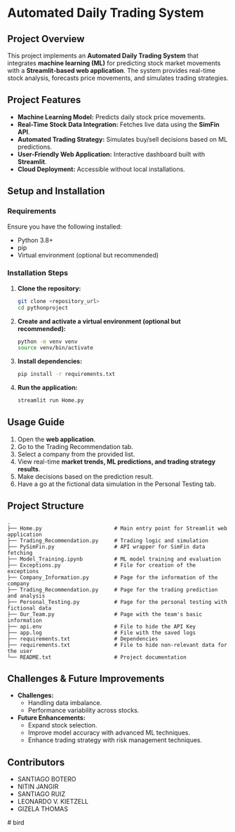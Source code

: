# **Automated Daily Trading System**

## **Project Overview**

This project implements an **Automated Daily Trading System** that integrates **machine learning (ML)** for predicting stock market movements with a **Streamlit-based web application**. The system provides real-time stock analysis, forecasts price movements, and simulates trading strategies.

## **Project Features**

- **Machine Learning Model:** Predicts daily stock price movements.
- **Real-Time Stock Data Integration:** Fetches live data using the **SimFin API**.
- **Automated Trading Strategy:** Simulates buy/sell decisions based on ML predictions.
- **User-Friendly Web Application:** Interactive dashboard built with **Streamlit**.
- **Cloud Deployment:** Accessible without local installations.

## **Setup and Installation**

### **Requirements**

Ensure you have the following installed:

- Python 3.8+
- pip
- Virtual environment (optional but recommended)

### **Installation Steps**

1. **Clone the repository:**
   ```bash
   git clone <repository_url>
   cd pythonproject
   ```
2. **Create and activate a virtual environment (optional but recommended):**
   ```bash
   python -m venv venv
   source venv/bin/activate
   ```
3. **Install dependencies:**
   ```bash
   pip install -r requirements.txt
   ```
4. **Run the application:**
   ```bash
   streamlit run Home.py
   ```

## **Usage Guide**

1. Open the **web application**.
2. Go to the Trading Recommendation tab.
3. Select a company from the provided list.
4. View real-time **market trends, ML predictions, and trading strategy results**.
5. Make decisions based on the prediction result.
6. Have a go at the fictional data simulation in the Personal Testing tab.

## **Project Structure**

```
.
├── Home.py                       # Main entry point for Streamlit web application
├── Trading_Recommendation.py     # Trading logic and simulation
├── PySimFin.py                   # API wrapper for SimFin data fetching
├── Model_Training.ipynb          # ML model training and evaluation
├── Exceptions.py                 # File for creation of the exceptions
├── Company_Information.py        # Page for the information of the company
├── Trading_Recommendation.py     # Page for the trading prediction and analysis
├── Personal_Testing.py           # Page for the personal testing with fictional data
├── Our_Team.py                   # Page with the team's basic information
├── api.env                       # File to hide the API Key
├── app.log                       # File with the saved logs
├── requirements.txt              # Dependencies
├── requirements.txt              # File to hide non-relevant data for the user
└── README.txt                    # Project documentation
```

## **Challenges & Future Improvements**

- **Challenges:**
  - Handling data imbalance.
  - Performance variability across stocks.
- **Future Enhancements:**
  - Expand stock selection.
  - Improve model accuracy with advanced ML techniques.
  - Enhance trading strategy with risk management techniques.

## **Contributors**

- SANTIAGO BOTERO
- NITIN JANGIR
- SANTIAGO RUIZ
- LEONARDO V. KIETZELL
- GIZELA THOMAS




#   b i r d  
 